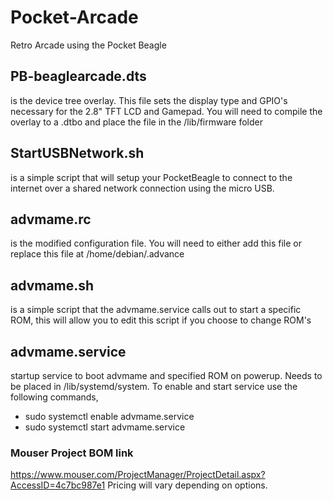 # Pocket-Arcade
Retro Arcade using the Pocket Beagle


## PB-beaglearcade.dts 
is the device tree overlay. This file sets the display type and GPIO's necessary for the 2.8" TFT LCD and Gamepad. You will need to compile the overlay to a .dtbo and place the file in the /lib/firmware folder

## StartUSBNetwork.sh 
is a simple script that will setup your PocketBeagle to connect to the internet over a shared network connection using the micro USB.

## advmame.rc 
is the modified configuration file. You will need to either add this file or replace this file at /home/debian/.advance

## advmame.sh 
is a simple script that the advmame.service calls out to start a specific ROM, this will allow you to edit this script if you choose to change ROM's

## advmame.service
startup service to boot advmame and specified ROM on powerup. Needs to be placed in /lib/systemd/system.
To enable and start service use the following commands,
 - sudo systemctl enable advmame.service
 - sudo systemctl start advmame.service

### Mouser Project BOM link 
https://www.mouser.com/ProjectManager/ProjectDetail.aspx?AccessID=4c7bc987e1
Pricing will vary depending on options. 
